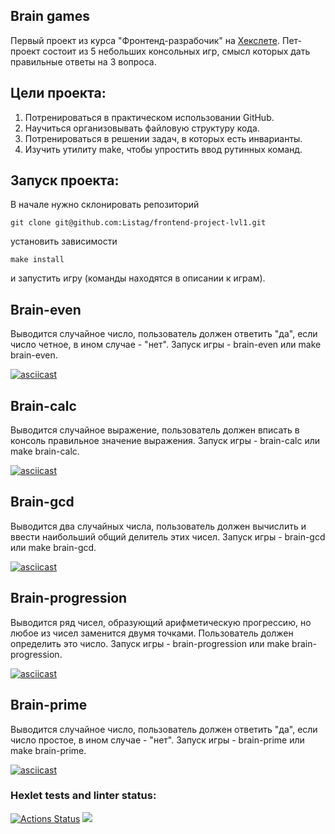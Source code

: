 ## Brain games

Первый проект из курса "Фронтенд-разрабочик" на [Хекслете](https://ru.hexlet.io/my). Пет-проект состоит из 5 небольших консольных игр, смысл которых дать правильные ответы на 3 вопроса.

## Цели проекта:

1. Потренироваться в практическом использовании GitHub.
2. Научиться организовывать файловую структуру кода.
3. Потренироваться в решении задач, в которых есть инварианты.
4. Изучить утилиту make, чтобы упростить ввод рутинных команд.

## Запуск проекта:

В начале нужно склонировать репозиторий

```
git clone git@github.com:Listag/frontend-project-lvl1.git
```

установить зависимости

```
make install
```

и запустить игру (команды находятся в описании к играм).

## Brain-even

Выводится случайное число, пользователь должен ответить "да", если число четное, в ином случае - "нет". Запуск игры - brain-even или make brain-even.

[![asciicast](https://asciinema.org/a/dPUZGaNbBKVkHa9jpqslNFMyR.svg)](https://asciinema.org/a/dPUZGaNbBKVkHa9jpqslNFMyR)

## Brain-calc

Выводится случайное выражение, пользователь должен вписать в консоль правильное значение выражения. Запуск игры - brain-calc или make brain-calc.

[![asciicast](https://asciinema.org/a/r8npwVcmBtMHe9ozin42V5xic.svg)](https://asciinema.org/a/r8npwVcmBtMHe9ozin42V5xic)

## Brain-gcd

Выводится два случайных числа, пользователь должен вычислить и ввести наибольший общий делитель этих чисел. Запуск игры - brain-gcd или make brain-gcd.

[![asciicast](https://asciinema.org/a/Ce4Q5mkIjDdCMi4mBSXBxL8Uw.svg)](https://asciinema.org/a/Ce4Q5mkIjDdCMi4mBSXBxL8Uw)

## Brain-progression

Выводится ряд чисел, образующий арифметическую прогрессию, но любое из чисел заменится двумя точками. Пользователь должен определить это число. Запуск игры - brain-progression или make brain-progression.

[![asciicast](https://asciinema.org/a/W0MOHlGHM1TPuVvv6Wn4rraxz.svg)](https://asciinema.org/a/W0MOHlGHM1TPuVvv6Wn4rraxz)

## Brain-prime

Выводится случайное число, пользователь должен ответить "да", если число простое, в ином случае - "нет". Запуск игры - brain-prime или make brain-prime.

[![asciicast](https://asciinema.org/a/jzZ1sZzdvEgoFb18zPDUsAY8m.svg)](https://asciinema.org/a/jzZ1sZzdvEgoFb18zPDUsAY8m)

### Hexlet tests and linter status:

[![Actions Status](https://github.com/Listag/frontend-project-lvl1/workflows/hexlet-check/badge.svg)](https://github.com/Listag/frontend-project-lvl1/actions) <a href="https://codeclimate.com/github/codeclimate/codeclimate/maintainability"><img src="https://api.codeclimate.com/v1/badges/a99a88d28ad37a79dbf6/maintainability" /></a>
